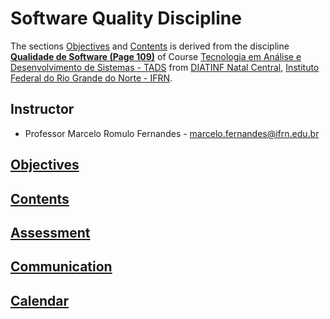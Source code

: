 Software Quality Discipline
====

The sections [Objectives](#objectives) and [Contents](#contents) is derived from the discipline **[Qualidade de Software (Page 109)](https://portal.ifrn.edu.br/documents/739/PPC__Tecnologia_em_An%C3%A1lise_e_Desenvolvimento_de_Sistemas_2012.pdf)** of Course [Tecnologia em Análise e Desenvolvimento de Sistemas - TADS](https://portal.ifrn.edu.br/cursos/superiores/graduacao/tecnologia-em-analise-e-desenvolvimento-de-sistemas/) from [DIATINF Natal Central](https://diatinf.ifrn.edu.br/), [Instituto Federal do Rio Grande do Norte - IFRN](https://ifrn.edu.br).

## Instructor
- Professor Marcelo Romulo Fernandes - marcelo.fernandes@ifrn.edu.br

## [Objectives](objectives.md)

## [Contents](contents.md)

## [Assessment](assessment.md)

## [Communication](communication.md)

## [Calendar](calendar.md)
